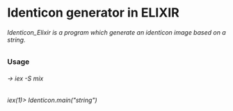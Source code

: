 # Identicon generator in ELIXIR

###### Identicon_Elixir is a program which generate an identicon image based on a string.

### Usage
###### -> iex -S mix
###### iex(1)> Identicon.main("string")
